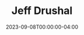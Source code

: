 ---
title: 	Jeff Drushal
layout: people
featured_image: Jeff-Drushal.webp
featured_image_attr: Jax Headshots
featured_image_attr_link: https://www.jaxheadshots.co/
featured_image_alt: 
featured_image_caption: 
Equity: true
date: 2023-09-08T00:00:00-04:00
---